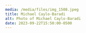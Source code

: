 ```yaml
---
media: /media/files/img_1508.jpeg
title: Michael Caylo-Baradi
alt: Photo of Michael Caylo-Baradi
date: 2023-09-22T15:50:00-0500
---
```

